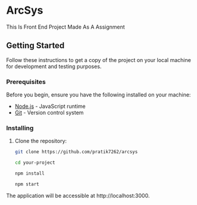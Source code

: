 # ArcSys

This Is Front End Project Made As A Assignment

## Getting Started

Follow these instructions to get a copy of the project on your local machine for development and testing purposes.

### Prerequisites

Before you begin, ensure you have the following installed on your machine:

- [Node.js](https://nodejs.org/) - JavaScript runtime
- [Git](https://git-scm.com/) - Version control system

### Installing

1. Clone the repository:

   ```bash
   git clone https://github.com/pratik7262/arcsys

   cd your-project

   npm install

   npm start
   ```

The application will be accessible at http://localhost:3000.
